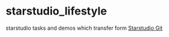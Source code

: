 # starstudio_lifestyle
starstudio tasks and demos which transfer form [Starstudio Git](http://git.starstudio.org/Simplecoco)